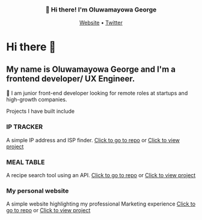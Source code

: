 <h3 align="center">👋 Hi there! I'm Oluwamayowa George</h3>
<p align="center">
  <a href="https://www.mayowageorge.com">Website</a> •
  <a href="https://twitter.com/wana____">Twitter</a>
</p>

# Hi there 👋

## My name is Oluwamayowa George and I'm a frontend developer/ UX Engineer. 

🤝 I am junior front-end developer looking for remote roles at startups and high-growth companies. 

Projects I have built include

### IP TRACKER

A simple IP address and ISP finder. [Click to go to repo](https://github.com/mayowana/ip-tracker) or [Click to view project](https://ip-tracker-ruby.vercel.app/)

### MEAL TABLE

A recipe search tool using an API. [Click to go to repo](https://github.com/mayowana/mealtable) or [Click to view project](https://mealtable.vercel.app/)

### My personal website

A simple website highlighting my professional Marketing experience [Click to go to repo](https://github.com/mayowana/personalpage) or [Click to view project](http://www.mayowageorge.com)
<!--
**mayowana/mayowana** is a ✨ _special_ ✨ repository because its `README.md` (this file) appears on your GitHub profile.

